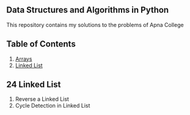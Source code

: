 ## Data Structures and Algorithms in Python

This repository contains my solutions to the problems of Apna College

## Table of Contents
1. [Arrays](#arrays)
2. [Linked List](#linked-list)

## 24 Linked List
1. Reverse a Linked List
2. Cycle Detection in Linked List
